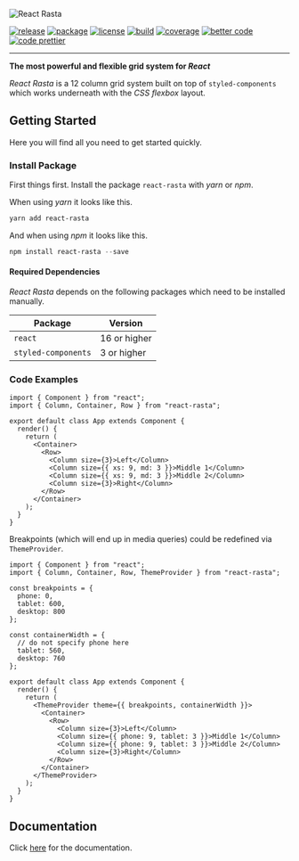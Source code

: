 ![React Rasta](https://cdn.rawgit.com/ChilliCream/react-rasta-logo/master/img/react-rasta-banner-light.svg)

[![release](https://img.shields.io/github/release/ChilliCream/react-rasta.svg)](https://github.com/ChilliCream/react-rasta/releases) [
![package](https://img.shields.io/npm/v/react-rasta.svg)](https://www.npmjs.com/package/react-rasta) [![license](https://img.shields.io/github/license/ChilliCream/react-rasta.svg)](https://github.com/ChilliCream/react-rasta/blob/master/LICENSE)
[![build](https://img.shields.io/circleci/project/github/ChilliCream/react-rasta.svg)](https://circleci.com/gh/ChilliCream/react-rasta/tree/master) [![coverage](https://img.shields.io/coveralls/ChilliCream/react-rasta.svg)](https://coveralls.io/github/ChilliCream/react-rasta?branch=master) [![better code](https://bettercodehub.com/edge/badge/ChilliCream/react-rasta)](https://bettercodehub.com/results/ChilliCream/react-rasta) [![code prettier](https://img.shields.io/badge/code_style-prettier-ff69b4.svg)](https://github.com/prettier/prettier)

---

**The most powerful and flexible grid system for _React_**

_React Rasta_ is a 12 column grid system built on top of `styled-components` which works underneath
with the _CSS flexbox_ layout.

## Getting Started

Here you will find all you need to get started quickly.

### Install Package

First things first. Install the package `react-rasta` with _yarn_ or _npm_.

When using _yarn_ it looks like this.

```powershell
yarn add react-rasta
```

And when using _npm_ it looks like this.

```powershell
npm install react-rasta --save
```

#### Required Dependencies

_React Rasta_ depends on the following packages which need to be installed manually.

| Package             | Version      |
| ------------------- | ------------ |
| `react`             | 16 or higher |
| `styled-components` | 3 or higher  |

### Code Examples

```tsx
import { Component } from "react";
import { Column, Container, Row } from "react-rasta";

export default class App extends Component {
  render() {
    return (
      <Container>
        <Row>
          <Column size={3}>Left</Column>
          <Column size={{ xs: 9, md: 3 }}>Middle 1</Column>
          <Column size={{ xs: 9, md: 3 }}>Middle 2</Column>
          <Column size={3}>Right</Column>
        </Row>
      </Container>
    );
  }
}
```

Breakpoints (which will end up in media queries) could be redefined via `ThemeProvider`.

```tsx
import { Component } from "react";
import { Column, Container, Row, ThemeProvider } from "react-rasta";

const breakpoints = {
  phone: 0,
  tablet: 600,
  desktop: 800
};

const containerWidth = {
  // do not specify phone here
  tablet: 560,
  desktop: 760
};

export default class App extends Component {
  render() {
    return (
      <ThemeProvider theme={{ breakpoints, containerWidth }}>
        <Container>
          <Row>
            <Column size={3}>Left</Column>
            <Column size={{ phone: 9, tablet: 3 }}>Middle 1</Column>
            <Column size={{ phone: 9, tablet: 3 }}>Middle 2</Column>
            <Column size={3}>Right</Column>
          </Row>
        </Container>
      </ThemeProvider>
    );
  }
}
```

## Documentation

Click [here](http://react-rasta.com) for the documentation.
